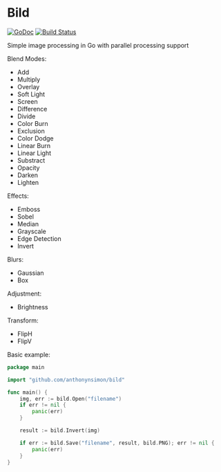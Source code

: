 # Bild

[![GoDoc](https://godoc.org/github.com/anthonynsimon/bild?status.svg)](https://godoc.org/github.com/anthonynsimon/bild)
[![Build Status](https://travis-ci.org/anthonynsimon/bild.svg?branch=master)](https://travis-ci.org/anthonynsimon/bild)

Simple image processing in Go with parallel processing support  

Blend Modes:
- Add
- Multiply
- Overlay
- Soft Light
- Screen
- Difference
- Divide
- Color Burn
- Exclusion
- Color Dodge
- Linear Burn
- Linear Light
- Substract
- Opacity
- Darken
- Lighten

Effects:
- Emboss
- Sobel
- Median
- Grayscale
- Edge Detection
- Invert

Blurs:
- Gaussian
- Box

Adjustment:
- Brightness

Transform:
- FlipH
- FlipV

Basic example:
```go
package main

import "github.com/anthonynsimon/bild"

func main() {
	img, err := bild.Open("filename")
	if err != nil {
		panic(err)
	}

	result := bild.Invert(img)

	if err := bild.Save("filename", result, bild.PNG); err != nil {
		panic(err)
	}
}

```
